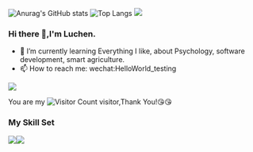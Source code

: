
![Anurag's GitHub stats](https://github-readme-stats.vercel.app/api?username=Luchen-0420&show_icons=true&theme=transparent)
![Top Langs](https://github-readme-stats.vercel.app/api/top-langs/?username=Luchen-0420&layout=compact&theme=tokyonight)
![](https://github-readme-activity-graph.cyclic.app/graph?username=Luchen-0420&theme=dracula)

### Hi there 👋,I'm Luchen.
- 🌱 I’m currently learning Everything I like, about Psychology, software development, smart agriculture. 
- 📫 How to reach me: wechat:HelloWorld_testing

![](https://github-readme-stats.vercel.app/api?username=Luchen-0420&show_icons=true&theme=transparent)

You are my ![Visitor Count](https://profile-counter.glitch.me/Luchen-0420/count.svg) visitor,Thank You!:kissing_heart::kissing_heart:

### My Skill Set

![](https://img.shields.io/badge/Vue-ED8B00?style=for-the-badge&logo=openjdk&logoColor=white)![](https://img.shields.io/badge/Python-3776AB?style=for-the-badge&logo=python&logoColor=white)

